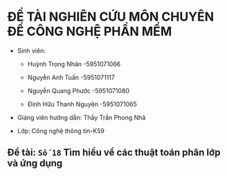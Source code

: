 # ĐỀ TÀI NGHIÊN CỨU MÔN CHUYÊN ĐỀ CÔNG NGHỆ PHẦN MỀM


* Sinh viên:
  
  - Huỳnh Trọng Nhân          -5951071066
  
  - Nguyễn Anh Tuấn           -5951071117
 
  - Nguyễn Quang Phước        -5951071080
  
  - Đinh Hữu Thanh Nguyên     -5951071065


* Giảng viên hướng dẫn:  Thầy Trần Phong Nhã


* Lớp: Công nghệ thông tin-K59


## Đề tài: `Số 18` Tìm hiểu về các thuật toán phân lớp và ứng dụng

